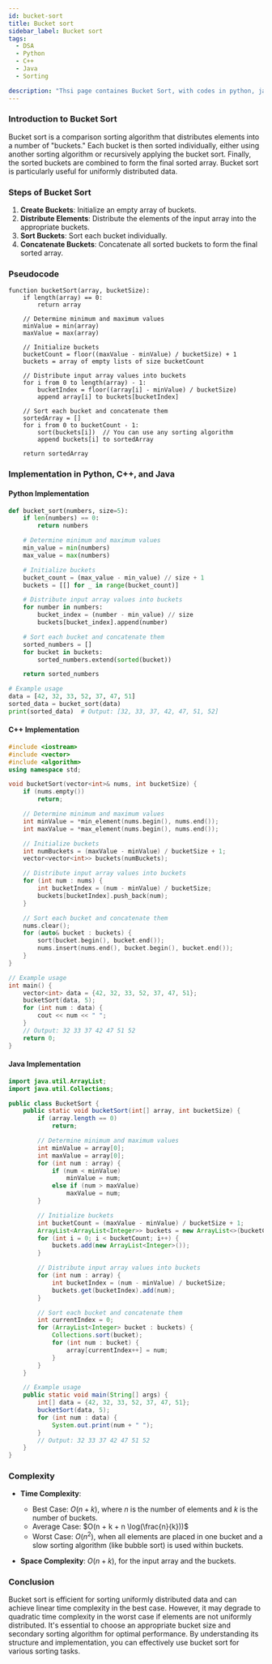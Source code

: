 ```yaml
---
id: bucket-sort
title: Bucket sort
sidebar_label: Bucket sort
tags:
  - DSA
  - Python
  - C++
  - Java
  - Sorting

description: "Thsi page containes Bucket Sort, with codes in python, java and c++ "
---
```


### Introduction to Bucket Sort

Bucket sort is a comparison sorting algorithm that distributes elements into a number of "buckets." Each bucket is then sorted individually, either using another sorting algorithm or recursively applying the bucket sort. Finally, the sorted buckets are combined to form the final sorted array. Bucket sort is particularly useful for uniformly distributed data.

### Steps of Bucket Sort

1. **Create Buckets**: Initialize an empty array of buckets.
2. **Distribute Elements**: Distribute the elements of the input array into the appropriate buckets.
3. **Sort Buckets**: Sort each bucket individually.
4. **Concatenate Buckets**: Concatenate all sorted buckets to form the final sorted array.

### Pseudocode

```text
function bucketSort(array, bucketSize):
    if length(array) == 0:
        return array

    // Determine minimum and maximum values
    minValue = min(array)
    maxValue = max(array)

    // Initialize buckets
    bucketCount = floor((maxValue - minValue) / bucketSize) + 1
    buckets = array of empty lists of size bucketCount

    // Distribute input array values into buckets
    for i from 0 to length(array) - 1:
        bucketIndex = floor((array[i] - minValue) / bucketSize)
        append array[i] to buckets[bucketIndex]

    // Sort each bucket and concatenate them
    sortedArray = []
    for i from 0 to bucketCount - 1:
        sort(buckets[i])  // You can use any sorting algorithm
        append buckets[i] to sortedArray

    return sortedArray
```

### Implementation in Python, C++, and Java

#### Python Implementation

```python
def bucket_sort(numbers, size=5):
    if len(numbers) == 0:
        return numbers

    # Determine minimum and maximum values
    min_value = min(numbers)
    max_value = max(numbers)

    # Initialize buckets
    bucket_count = (max_value - min_value) // size + 1
    buckets = [[] for _ in range(bucket_count)]

    # Distribute input array values into buckets
    for number in numbers:
        bucket_index = (number - min_value) // size
        buckets[bucket_index].append(number)

    # Sort each bucket and concatenate them
    sorted_numbers = []
    for bucket in buckets:
        sorted_numbers.extend(sorted(bucket))

    return sorted_numbers

# Example usage
data = [42, 32, 33, 52, 37, 47, 51]
sorted_data = bucket_sort(data)
print(sorted_data)  # Output: [32, 33, 37, 42, 47, 51, 52]
```

#### C++ Implementation

```cpp
#include <iostream>
#include <vector>
#include <algorithm>
using namespace std;

void bucketSort(vector<int>& nums, int bucketSize) {
    if (nums.empty())
        return;

    // Determine minimum and maximum values
    int minValue = *min_element(nums.begin(), nums.end());
    int maxValue = *max_element(nums.begin(), nums.end());

    // Initialize buckets
    int numBuckets = (maxValue - minValue) / bucketSize + 1;
    vector<vector<int>> buckets(numBuckets);

    // Distribute input array values into buckets
    for (int num : nums) {
        int bucketIndex = (num - minValue) / bucketSize;
        buckets[bucketIndex].push_back(num);
    }

    // Sort each bucket and concatenate them
    nums.clear();
    for (auto& bucket : buckets) {
        sort(bucket.begin(), bucket.end());
        nums.insert(nums.end(), bucket.begin(), bucket.end());
    }
}

// Example usage
int main() {
    vector<int> data = {42, 32, 33, 52, 37, 47, 51};
    bucketSort(data, 5);
    for (int num : data) {
        cout << num << " ";
    }
    // Output: 32 33 37 42 47 51 52
    return 0;
}
```

#### Java Implementation

```java
import java.util.ArrayList;
import java.util.Collections;

public class BucketSort {
    public static void bucketSort(int[] array, int bucketSize) {
        if (array.length == 0)
            return;

        // Determine minimum and maximum values
        int minValue = array[0];
        int maxValue = array[0];
        for (int num : array) {
            if (num < minValue)
                minValue = num;
            else if (num > maxValue)
                maxValue = num;
        }

        // Initialize buckets
        int bucketCount = (maxValue - minValue) / bucketSize + 1;
        ArrayList<ArrayList<Integer>> buckets = new ArrayList<>(bucketCount);
        for (int i = 0; i < bucketCount; i++) {
            buckets.add(new ArrayList<Integer>());
        }

        // Distribute input array values into buckets
        for (int num : array) {
            int bucketIndex = (num - minValue) / bucketSize;
            buckets.get(bucketIndex).add(num);
        }

        // Sort each bucket and concatenate them
        int currentIndex = 0;
        for (ArrayList<Integer> bucket : buckets) {
            Collections.sort(bucket);
            for (int num : bucket) {
                array[currentIndex++] = num;
            }
        }
    }

    // Example usage
    public static void main(String[] args) {
        int[] data = {42, 32, 33, 52, 37, 47, 51};
        bucketSort(data, 5);
        for (int num : data) {
            System.out.print(num + " ");
        }
        // Output: 32 33 37 42 47 51 52
    }
}
```

### Complexity

- **Time Complexity**:

  - Best Case: $O(n + k)$, where $n$ is the number of elements and $k$ is the number of buckets.
  - Average Case: $O(n + k + n \log(\frac{n}{k}))$
  - Worst Case: $O(n^2)$, when all elements are placed in one bucket and a slow sorting algorithm (like bubble sort) is used within buckets.

- **Space Complexity**: $O(n + k)$, for the input array and the buckets.

### Conclusion

Bucket sort is efficient for sorting uniformly distributed data and can achieve linear time complexity in the best case. However, it may degrade to quadratic time complexity in the worst case if elements are not uniformly distributed. It's essential to choose an appropriate bucket size and secondary sorting algorithm for optimal performance. By understanding its structure and implementation, you can effectively use bucket sort for various sorting tasks.
